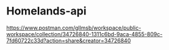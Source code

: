 # Homelands-api
https://www.postman.com/gllmsb/workspace/public-workspace/collection/34726840-1311c6bd-9aca-4855-809c-7fd60722c33d?action=share&creator=34726840
